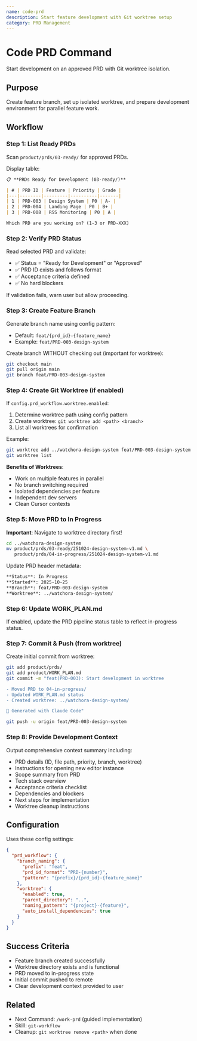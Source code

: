 ```yaml
---
name: code-prd
description: Start feature development with Git worktree setup
category: PRD Management
---
```


# Code PRD Command

Start development on an approved PRD with Git worktree isolation.

## Purpose

Create feature branch, set up isolated worktree, and prepare development environment for parallel feature work.

## Workflow

### Step 1: List Ready PRDs

Scan `product/prds/03-ready/` for approved PRDs.

Display table:
```markdown
📋 **PRDs Ready for Development (03-ready/)**

| # | PRD ID | Feature | Priority | Grade |
|---|--------|---------|----------|-------|
| 1 | PRD-003 | Design System | P0 | A- |
| 2 | PRD-004 | Landing Page | P0 | B+ |
| 3 | PRD-008 | RSS Monitoring | P0 | A |

Which PRD are you working on? (1-3 or PRD-XXX)
```

### Step 2: Verify PRD Status

Read selected PRD and validate:
- ✅ Status = "Ready for Development" or "Approved"
- ✅ PRD ID exists and follows format
- ✅ Acceptance criteria defined
- ✅ No hard blockers

If validation fails, warn user but allow proceeding.

### Step 3: Create Feature Branch

Generate branch name using config pattern:
- Default: `feat/{prd_id}-{feature_name}`
- Example: `feat/PRD-003-design-system`

Create branch WITHOUT checking out (important for worktree):
```bash
git checkout main
git pull origin main
git branch feat/PRD-003-design-system
```

### Step 4: Create Git Worktree (if enabled)

If `config.prd_workflow.worktree.enabled`:

1. Determine worktree path using config pattern
2. Create worktree: `git worktree add <path> <branch>`
3. List all worktrees for confirmation

Example:
```bash
git worktree add ../watchora-design-system feat/PRD-003-design-system
git worktree list
```

**Benefits of Worktrees**:
- Work on multiple features in parallel
- No branch switching required
- Isolated dependencies per feature
- Independent dev servers
- Clean Cursor contexts

### Step 5: Move PRD to In Progress

**Important**: Navigate to worktree directory first!

```bash
cd ../watchora-design-system
mv product/prds/03-ready/251024-design-system-v1.md \
   product/prds/04-in-progress/251024-design-system-v1.md
```

Update PRD header metadata:
```markdown
**Status**: In Progress
**Started**: 2025-10-25
**Branch**: feat/PRD-003-design-system
**Worktree**: ../watchora-design-system/
```

### Step 6: Update WORK_PLAN.md

If enabled, update the PRD pipeline status table to reflect in-progress status.

### Step 7: Commit & Push (from worktree)

Create initial commit from worktree:
```bash
git add product/prds/
git add product/WORK_PLAN.md
git commit -m "feat(PRD-003): Start development in worktree

- Moved PRD to 04-in-progress/
- Updated WORK_PLAN.md status
- Created worktree: ../watchora-design-system/

🤖 Generated with Claude Code"

git push -u origin feat/PRD-003-design-system
```

### Step 8: Provide Development Context

Output comprehensive context summary including:
- PRD details (ID, file path, priority, branch, worktree)
- Instructions for opening new editor instance
- Scope summary from PRD
- Tech stack overview
- Acceptance criteria checklist
- Dependencies and blockers
- Next steps for implementation
- Worktree cleanup instructions

## Configuration

Uses these config settings:
```json
{
  "prd_workflow": {
    "branch_naming": {
      "prefix": "feat",
      "prd_id_format": "PRD-{number}",
      "pattern": "{prefix}/{prd_id}-{feature_name}"
    },
    "worktree": {
      "enabled": true,
      "parent_directory": "..",
      "naming_pattern": "{project}-{feature}",
      "auto_install_dependencies": true
    }
  }
}
```

## Success Criteria

- Feature branch created successfully
- Worktree directory exists and is functional
- PRD moved to in-progress state
- Initial commit pushed to remote
- Clear development context provided to user

## Related

- Next Command: `/work-prd` (guided implementation)
- Skill: `git-workflow`
- Cleanup: `git worktree remove <path>` when done
